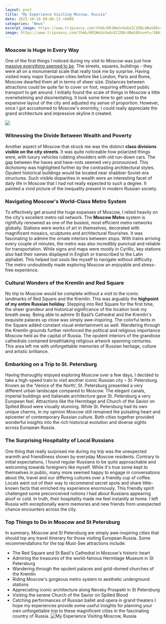 ```yaml
---
layout: post
title: "My Experience Visiting Moscow, Russia"
date: 2023-10-18 09:06:13 +0000
categories: "News"
excerpt_image: https://www.tripsavvy.com/thmb/6R1Wm2oVwGnIC2DBc4BwS80sveY=/3863x2578/filters:no_upscale():max_bytes(150000):strip_icc()/moscow-kremlin-and-st-basil-cathedral-at-dusk-158200423-5a64f4594e46ba00377331fb.jpg
image: https://www.tripsavvy.com/thmb/6R1Wm2oVwGnIC2DBc4BwS80sveY=/3863x2578/filters:no_upscale():max_bytes(150000):strip_icc()/moscow-kremlin-and-st-basil-cathedral-at-dusk-158200423-5a64f4594e46ba00377331fb.jpg
---
```


### Moscow is Huge in Every Way
One of the first things I noticed during my visit to Moscow was just how [massive everything seemed to be](https://codeces.github.io/2024-01-09-meksika-gezilerindeki-deneyimlerim/). The streets, squares, buildings - they were all on a monumental scale that really took me by surprise. Having visited many major European cities before like London, Paris and Rome, Moscow dwarfed them all in terms of sheer size. Distances between attractions could be quite far to cover on foot, requiring efficient public transport to get around. 
I initially found the scale of things in Moscow a little overwhelming and disorientating. It took some time to get used to the expansive layout of the city and adjusted my sense of proportion. However, once I got accustomed to Moscow's enormity, I could really appreciate the grand architecture and impressive skyline it created.

![](https://cdni.russiatoday.com/rbthmedia/images/2018.10/original/5bd6beae15e9f94a6f69c791.jpg)
### Witnessing the Divide Between Wealth and Poverty
Another aspect of Moscow that struck me was the distinct **class divisions visible on the city streets**. It was quite noticeable how polarized things were, with luxury vehicles rubbing shoulders with old run-down cars. The gap between the haves and have-nots seemed very pronounced. 
This dichotomy was highlighted further by the contrasting architectural styles. Opulent historical buildings would be located near shabbier Soviet-era structures. Such visible disparities in wealth were an interesting facet of daily life in Moscow that I had not really expected to such a degree. It painted a vivid picture of the inequality present in modern Russian society.
### Navigating Moscow's World-Class Metro System
To effectively get around the huge expanses of Moscow, I relied heavily on the city's excellent metro rail network. The **Moscow Metro** system is rightfully renowned as one of the busiest, most efficient metro networks globally. 
Stations were works of art in themselves, decorated with magnificent mosaics, sculptures and architectural flourishes. It was fascinating to admire the ornate interiors between stops. With trains arriving every couple of minutes, the metro was also incredibly punctual and reliable for transportation. 
While signs and maps were mostly in Cyrillic, key stations also had their names displayed in English or transcribed to the Latin alphabet. This helped lost souls like myself to navigate without difficulty. The metro undoubtedly made exploring Moscow an enjoyable and stress-free experience.
### Cultural Wonders of the Kremlin and Red Square
No trip to Moscow would be complete without a visit to the iconic landmarks of Red Square and the Kremlin. This was arguably the **highpoint of my entire Russian holiday**.
Stepping into Red Square for the first time, the sheer grandeur and historical significance of the location took my breath away. Being able to admire St Basil’s Cathedral and the Kremlin's exquisite palaces up close was simply awe-inspiring. The colorful tents in the Square added constant visual entertainment as well.
Wandering through the Kremlin grounds further reinforced the political and religious importance Moscow held as the capital of Russia. The opulent interiors of the grandiose cathedrals contained breathtaking religious artwork spanning centuries. This area left me with unforgettable memories of Russian heritage, culture and artistic brilliance.
### Embarking on a Trip to St. Petersburg
Having thoroughly enjoyed exploring Moscow over a few days, I decided to take a high-speed train to visit another iconic Russian city – St. Petersburg. Known as the ‘Venice of the North’, St. Petersburg presented a very different urban landscape compared to Moscow.
The elegant canals, imperial buildings and Italianate architecture gave St. Petersburg a very European feel. Attractions like the Hermitage and Church of the Savior on Spilled Blood were visually stunning. 
While St. Petersburg had its own unique charms, in my opinion Moscow still remained the pulsating heart and epicenter of contemporary Russian culture. Both cities together provided wonderful insights into the rich historical evolution and diverse sights across European Russia.
### The Surprising Hospitality of Local Russians
One thing that really surprised me during my trip was the unexpected warmth and friendliness shown by everyday Moscow residents. Contrary to initial expectations, I found regular Russians to be quite approachable and welcoming towards foreigners like myself.
While it's true some kept to themselves in public, many more seemed happy to engage in conversations about life, travel and our differing cultures over a friendly cup of coffee. Locals went out of their way to recommend secret spots and share little-known facts that enriched my experience enormously. 
This friendly spirit challenged some preconceived notions I had about Russians appearing aloof or cold. In truth, their hospitality made me feel instantly at home. I left Russia with exceptionally warm memories and new friends from unexpected chance encounters across the city.
### Top Things to Do in Moscow and St Petersburg
In summary, Moscow and St Petersburg are simply awe-inspiring cities that should top any travel itinerary for those visiting European Russia. Some recommendations for the top Must-See attractions include:
- The Red Square and St Basil's Cathedral in Moscow's historic heart 
- Admiring the treasures of the world-famous Hermitage Museum in St Petersburg
- Wandering through the opulent palaces and gold-domed churches of the Kremlin
- Riding Moscow's gorgeous metro system to aesthetic underground stations
- Appreciating iconic architecture along Nevsky Prospekt in St Petersburg
- Visiting the serene Church of the Savior on Spilled Blood 
- Catching performances of Russian ballet and opera in grand theaters
I hope my experiences provide some useful insights for planning your own unforgettable trip to these magnificent cities in the fascinating country of Russia.
![My Experience Visiting Moscow, Russia](https://www.tripsavvy.com/thmb/6R1Wm2oVwGnIC2DBc4BwS80sveY=/3863x2578/filters:no_upscale():max_bytes(150000):strip_icc()/moscow-kremlin-and-st-basil-cathedral-at-dusk-158200423-5a64f4594e46ba00377331fb.jpg)